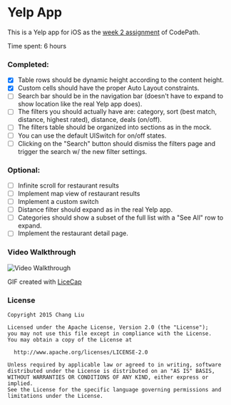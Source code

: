 # Yelp App

This is a Yelp app for iOS as the [week 2 assignment](https://courses.codepath.com/courses/intro_to_ios/unit/2#!assignment) of CodePath.

Time spent: 6 hours

### Completed:

- [x] Table rows should be dynamic height according to the content height.
- [x] Custom cells should have the proper Auto Layout constraints.
- [ ] Search bar should be in the navigation bar (doesn't have to expand to show location like the real Yelp app does).
- [ ] The filters you should actually have are: category, sort (best match, distance, highest rated), distance, deals (on/off).
- [ ] The filters table should be organized into sections as in the mock.
- [ ] You can use the default UISwitch for on/off states.
- [ ] Clicking on the "Search" button should dismiss the filters page and trigger the search w/ the new filter settings.

### Optional:
- [ ] Infinite scroll for restaurant results
- [ ] Implement map view of restaurant results
- [ ] Implement a custom switch
- [ ] Distance filter should expand as in the real Yelp app.
- [ ] Categories should show a subset of the full list with a "See All" row to expand.
- [ ] Implement the restaurant detail page.

### Video Walkthrough
![Video Walkthrough](TBD)

GIF created with [LiceCap](http://www.cockos.com/licecap/)


### License
    Copyright 2015 Chang Liu

    Licensed under the Apache License, Version 2.0 (the "License");
    you may not use this file except in compliance with the License.
    You may obtain a copy of the License at

      http://www.apache.org/licenses/LICENSE-2.0

    Unless required by applicable law or agreed to in writing, software
    distributed under the License is distributed on an "AS IS" BASIS,
    WITHOUT WARRANTIES OR CONDITIONS OF ANY KIND, either express or implied.
    See the License for the specific language governing permissions and
    limitations under the License.
